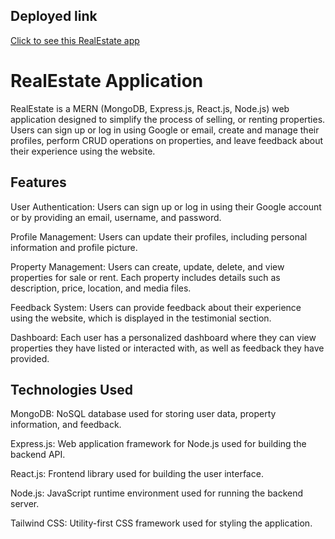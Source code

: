 ## Deployed link
[Click to see this RealEstate app](https://mern-real-estate-i5xo.onrender.com/)

# RealEstate Application

RealEstate is a MERN (MongoDB, Express.js, React.js, Node.js) web application designed to simplify the process of  selling, or renting properties. Users can sign up or log in using Google or email, create and manage their profiles, perform CRUD operations on properties, and leave feedback about their experience using the website.

## Features

User Authentication: Users can sign up or log in using their Google account or by providing an email, username, and password.

Profile Management: Users can update their profiles, including personal information and profile picture.

Property Management: Users can create, update, delete, and view properties for sale or rent. Each property includes details such as description, price, location, and media files.

Feedback System: Users can provide feedback about their experience using the website, which is displayed in the testimonial section.

Dashboard: Each user has a personalized dashboard where they can view properties they have listed or interacted with, as well as feedback they have provided.


## Technologies Used

MongoDB: NoSQL database used for storing user data, property information, and feedback.

Express.js: Web application framework for Node.js used for building the backend API.

React.js: Frontend library used for building the user interface.

Node.js: JavaScript runtime environment used for running the backend server.

Tailwind CSS: Utility-first CSS framework used for styling the application.
